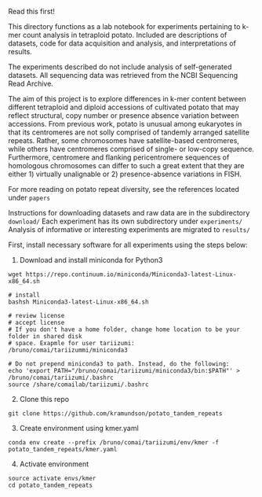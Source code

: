 Read this first!

This directory functions as a lab notebook for experiments pertaining to k-mer count
analysis in tetraploid potato. Included are descriptions of datasets, code for
data acquisition and analysis, and interpretations of results.

The experiments described do not include analysis of self-generated datasets. All sequencing data was
retrieved from the NCBI Sequencing Read Archive.

The aim of this project is to explore differences in k-mer content between different tetraploid and
diploid accessions of cultivated potato that may reflect structural, copy number or presence absence
variation between accessions. From previous work, potato is unusual among eukaryotes in that its centromeres
are not solly comprised of tandemly arranged satellite repeats. Rather, some chromosomes have satellite-based
centromeres, while others have centromeres comprised of single- or low-copy sequence. Furthermore, centromere
and flanking pericentromere sequences of homologous chromosomes can differ to such a great extent that they
are either 1) virtually unalignable or 2) presence-absence variations in FISH.

For more reading on potato repeat diversity, see the references located under ```papers```

Instructions for downloading datasets and raw data are in the subdirectory ```download/```
Each experiment has its own subdirectory under ```experiments/```
Analysis of informative or interesting experiments are migrated to ```results/```

First, install necessary software for all experiments using the steps below:

1. Download and install miniconda for Python3

```
wget https://repo.continuum.io/miniconda/Miniconda3-latest-Linux-x86_64.sh

# install
bashsh Miniconda3-latest-Linux-x86_64.sh

# review license
# accept license
# If you don't have a home folder, change home location to be your folder in shared disk
# space. Exapmle for user tariizumi:
/bruno/comai/tariizummi/miniconda3

# Do not prepend miniconda3 to path. Instead, do the following:
echo 'export PATH="/bruno/comai/tariizumi/miniconda3/bin:$PATH"' > /bruno/comai/tariizumi/.bashrc
source /share/comailab/tariizumi/.bashrc
```

2. Clone this repo

```
git clone https://github.com/kramundson/potato_tandem_repeats
```

3. Create environment using kmer.yaml

```
conda env create --prefix /bruno/comai/tariizumi/env/kmer -f potato_tandem_repeats/kmer.yaml
```

4. Activate environment

```
source activate envs/kmer
cd potato_tandem_repeats
```